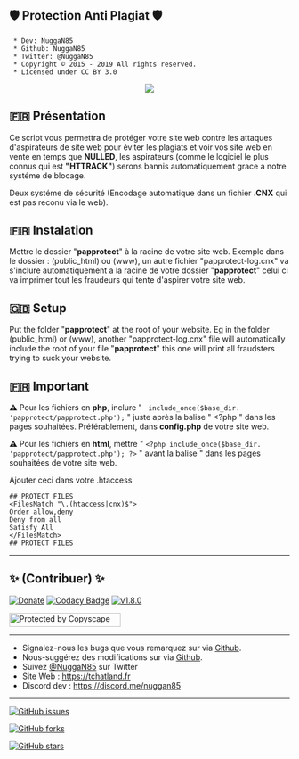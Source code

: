## 🛡️ Protection Anti Plagiat 🛡️

```
 * Dev: NuggaN85
 * Github: NuggaN85
 * Twitter: @NuggaN85
 * Copyright © 2015 - 2019 All rights reserved.
 * Licensed under CC BY 3.0
```

<div style="text-align:center"><img src ="https://image.noelshack.com/fichiers/2020/27/4/1593712328-comment-proteger-votre-site-web-contre-les-attaques-ddos-et-des-botnets.png" /></div>

## <strong>:fr:</strong> Présentation

Ce script vous permettra de protéger votre site web contre les attaques d'aspirateurs de site web pour éviter les plagiats et voir vos site web en vente en temps que <strong>NULLED</strong>, les aspirateurs (comme le logiciel le plus connus qui est <strong>"HTTRACK"</strong>) serons bannis automatiquement grace a notre systéme de blocage.

Deux systéme de sécurité (Encodage automatique dans un fichier <strong>.CNX</strong> qui est pas reconu via le web).

## <strong>:fr:</strong> Instalation

Mettre le dossier "<strong>papprotect</strong>" à la racine de votre site web. Exemple dans le dossier : (public_html) ou (www), un autre fichier "papprotect-log.cnx" va s'inclure automatiquement a la racine de votre dossier "<strong>papprotect</strong>" celui ci va imprimer tout les fraudeurs qui tente d'aspirer votre site web.

## <strong>:gb:</strong> Setup

Put the folder "<strong>papprotect</strong>" at the root of your website. Eg in the folder (public_html) or (www), another "papprotect-log.cnx" file will automatically include the root of your file "<strong>papprotect</strong>" this one will print all fraudsters trying to suck your website.

## <strong>:fr:</strong> Important

<strong>:warning:</strong>
Pour les fichiers en <strong>php</strong>, inclure " ``` include_once($base_dir. 'papprotect/papprotect.php');``` " juste après la balise " <?php " dans les pages souhaitées. Préférablement, dans <strong>config.php</strong> de votre site web.

<strong>:warning:</strong>
Pour les fichiers en <strong>html</strong>, mettre " ``` <?php include_once($base_dir. 'papprotect/papprotect.php'); ?> ``` " avant la balise " <!DOCTYPE html> dans les pages souhaitées de votre site web.

Ajouter ceci dans votre .htaccess
```
## PROTECT FILES
<FilesMatch "\.(htaccess|cnx)$">
Order allow,deny
Deny from all
Satisfy All
</FilesMatch>
## PROTECT FILES
```

--------------------------------------------------------------------------------------------------------------------------------------

## <strong>:sparkles:</strong> (Contribuer) <strong>:sparkles:</strong>

[![Donate](https://img.shields.io/badge/paypal-donate-yellow.svg?style=flat)](https://www.paypal.me/nuggan85) [![Codacy Badge](https://api.codacy.com/project/badge/Grade/3319a02c269049cfa8720f3b7c408046)](https://www.codacy.com/manual/NuggaN85/Protection-Anti-Plagiat?utm_source=github.com&amp;utm_medium=referral&amp;utm_content=NuggaN85/Protection-Anti-Plagiat&amp;utm_campaign=Badge_Grade) [![v1.8.0](http://img.shields.io/badge/zip-v1.8.0-blue.svg)](https://github.com/NuggaN85/Protection-Anti-Plagiat/archive/master.zip)

<a target="_blank" href="http://www.copyscape.com/"><img src="http://banners.copyscape.com/img/copyscape-banner-white-200x25.png" width="200" height="25" border="0" alt="Protected by Copyscape" title="Protected by Copyscape Plagiarism Checker - Do not copy content from this page." /></a>

--------------------------------------------------------------------------------------------------------------------------------------

- Signalez-nous les bugs que vous remarquez sur via [Github](https://github.com/NuggaN85/Protection-Anti-Plagiat/issues/1).
- Nous-suggérez des modifications sur via [Github](https://github.com/NuggaN85/Protection-Anti-Plagiat/issues/2).
- Suivez [@NuggaN85](https://twitter.com/NuggaN85) sur Twitter
- Site Web : https://tchatland.fr
- Discord dev : https://discord.me/nuggan85

--------------------------------------------------------------------------------------------------------------------------------------

[![GitHub issues](https://img.shields.io/github/issues/NuggaN85/Protection-Anti-Plagiat)](https://github.com/NuggaN85/Protection-Anti-Plagiat/issues)

[![GitHub forks](https://img.shields.io/github/forks/NuggaN85/Protection-Anti-Plagiat)](https://github.com/NuggaN85/Protection-Anti-Plagiat/network)

[![GitHub stars](https://img.shields.io/github/stars/NuggaN85/Protection-Anti-Plagiat)](https://github.com/NuggaN85/Protection-Anti-Plagiat/stargazers)


